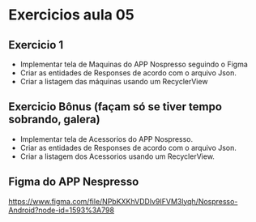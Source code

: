 # Exercicios aula 05

## Exercicio 1

- Implementar tela de Maquinas do APP Nospresso seguindo o Figma
- Criar as entidades de Responses de acordo com o arquivo Json.
- Criar a listagem das máquinas usando um RecyclerView

## Exercicio Bônus (façam só se tiver tempo sobrando, galera)

- Implementar tela de Acessorios do APP Nospresso.
- Criar as entidades de Responses de acordo com o arquivo Json.
- Criar a listagem dos Acessorios usando um RecyclerView.

## Figma do APP Nespresso

https://www.figma.com/file/NPbKXKhVDDlv9IFVM3lyqh/Nospresso-Android?node-id=1593%3A798